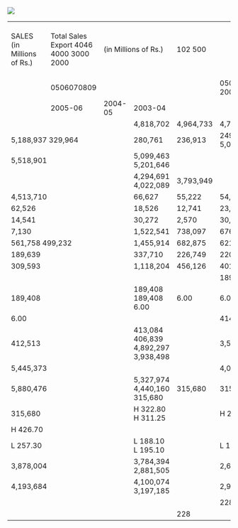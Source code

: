 ![](tmphalv2xbd/1eabfc5d1cad00521731d48848d11e4416c2adcae061b770ae8011b4aa8b9d47.jpg)  

<html><body><table><tr><td>SALES (in Millions of Rs.)</td><td></td><td>Total Sales Export 4046 4000 3000 2000</td><td colspan="2">(in Millions of Rs.)</td><td colspan="2">102 500</td><td colspan="2"></td><td>PROFIT AFTER TAX (in Millions of Rs.) 672 -500</td><td></td><td></td><td></td><td></td></tr><tr><td></td><td></td><td>0506070809</td><td></td><td></td><td></td><td>0506070809 2002-03</td><td></td><td></td><td></td><td>1999-00</td><td>0506070809</td></tr><tr><td></td><td></td><td>2005-06</td><td>2004-05</td><td>2003-04</td><td></td><td></td><td>2001-02</td><td>2000-01</td><td></td><td></td><td></td></tr><tr><td colspan="4"></td><td>4,818,702</td><td>4,964,733</td><td>4,772,169</td><td>4,067,266</td><td></td><td>3,377,755</td><td>4,134,338</td><td></td></tr><tr><td colspan="4">5,188,937 329,964</td><td>280,761</td><td>236,913</td><td>249,323 5,021,492</td><td>216,022 4,283,288</td><td></td><td>203,784</td><td>208,309</td><td></td></tr><tr><td colspan="4">5,518,901</td><td>5,099,463 5,201,646</td><td></td><td></td><td></td><td></td><td>3,581,539</td><td>4,342,647</td><td>3.</td></tr><tr><td colspan="4"></td><td>4,294,691 4,022,089</td><td>3,793,949</td><td></td><td>3,673,284</td><td></td><td>3,177,276</td><td>3,468,950</td><td>4.</td></tr><tr><td colspan="4">4,513,710</td><td>66,627</td><td>55,222</td><td>54,747</td><td>53,868</td><td></td><td>59,287</td><td>66,718</td><td>5.</td></tr><tr><td colspan="4">62,526</td><td>18,526</td><td>12,741</td><td>23,902</td><td>16,015</td><td></td><td>6,109</td><td>3,427</td><td>6.</td></tr><tr><td colspan="4">14,541</td><td>30,272</td><td>2,570</td><td>30,316</td><td>54,671</td><td></td><td>47,737</td><td>43,744</td><td>7. 8.</td></tr><tr><td colspan="4">7,130</td><td>1,522,541</td><td>738,097</td><td>676,657</td><td>575,317</td><td></td><td>779,800</td><td>826,526</td><td>9.</td></tr><tr><td colspan="4">561,758 499,232</td><td>1,455,914</td><td>682,875</td><td>621,910</td><td>521,448</td><td></td><td>720,513</td><td>759,808</td><td>10.</td></tr><tr><td colspan="4">189,639</td><td>337,710</td><td>226,749</td><td>220,105</td><td>158,060</td><td></td><td>210,000</td><td>236,000</td><td>11.</td></tr><tr><td colspan="4">309,593</td><td>1,118,204</td><td>456,126</td><td>401,805</td><td>363,388</td><td></td><td>510,513</td><td>523,808</td><td>12.</td></tr><tr><td colspan="4"></td><td></td><td></td><td>189,408</td><td>157,840</td><td></td><td></td><td></td><td>13.</td></tr><tr><td colspan="4">189,408</td><td>189,408 189,408 6.00</td><td>6.00</td><td>6.00</td><td>5.00</td><td></td><td>252,544 8.00</td><td>252,544 8.00</td><td>14. 15.</td></tr><tr><td colspan="4">6.00</td><td></td><td></td><td>414,907</td><td>430,206</td><td></td><td></td><td></td><td></td></tr><tr><td colspan="4">412,513</td><td>413,084 406,839 4,892,297 3,938,498</td><td></td><td>3,570,476</td><td>3,383,352</td><td></td><td>457,614 3,000,545</td><td>560,120 2,631,425</td><td>16. 17.</td></tr><tr><td colspan="4">5,445,373</td><td></td><td></td><td>4,081,170</td><td>3,894,956</td><td></td><td>3,459,004</td><td>3,197,652</td><td>18.</td></tr><tr><td colspan="4">5,880,476</td><td>5,327,974 4,440,160 315,680</td><td>315,680</td><td>315,680</td><td>315,680</td><td></td><td>315,680</td><td>315,680</td><td>19.</td></tr><tr><td colspan="4">315,680</td><td>H 322.80 H 311.25</td><td></td><td>H 239.70</td><td>H 167.85</td><td></td><td>H 235.65</td><td>H 595.00</td><td>20.</td></tr><tr><td colspan="4">H 426.70</td><td></td><td></td><td></td><td></td><td></td><td></td><td></td><td></td></tr><tr><td colspan="4">L 257.30</td><td>L 188.10 L 195.10</td><td></td><td>L 141.65</td><td>L 92.80</td><td></td><td>L 115.40</td><td>L 182.00</td><td></td></tr><tr><td colspan="4">3,878,004</td><td>3,784,394 2,881,505</td><td></td><td>2,608,799</td><td>2,408,533</td><td></td><td>2,200,300</td><td>1,983,487</td><td></td></tr><tr><td colspan="4">4,193,684</td><td>4,100,074 3,197,185</td><td></td><td>2,924,479</td><td>2,724,213</td><td></td><td>2,515,980</td><td>2,299,167</td><td></td></tr><tr><td colspan="4"></td><td></td><td></td><td>228</td><td></td><td></td><td>50,286</td><td></td><td></td></tr><tr><td colspan="4"></td><td></td><td>228</td><td></td><td></td><td>228</td><td></td><td></td><td>362</td></tr></table></body></html>  